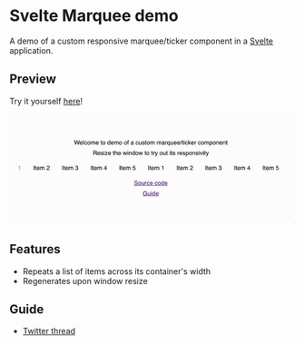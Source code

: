 # Svelte Marquee demo

A demo of a custom responsive marquee/ticker component in a [Svelte](https://svelte.dev/) application.

## Preview

Try it yourself [here](https://svelte-marquee-demo.vercel.app)!

![Preview animation](./static/preview.gif)

## Features

- Repeats a list of items across its container's width
- Regenerates upon window resize

## Guide

- [Twitter thread](https://twitter.com/bartosjiri_/status/1698985341951058410)
